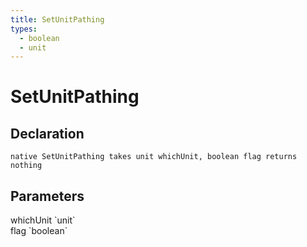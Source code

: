 ```yaml
---
title: SetUnitPathing
types:
  - boolean
  - unit
---
```


# SetUnitPathing

## Declaration

```
native SetUnitPathing takes unit whichUnit, boolean flag returns nothing
```

## Parameters
<dl>
  <dt>whichUnit `unit`</dt>
  <dd></dd>

  <dt>flag `boolean`</dt>
  <dd></dd>
</dl>